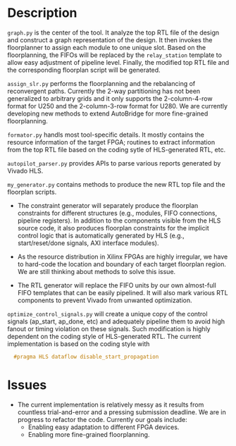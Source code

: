 # Description

`graph.py` is the center of the tool. It analyze the top RTL file of the design and construct a graph representation of the design. It then invokes the floorplanner to assign each module to one unique slot. Based on the floorplanning, the FIFOs will be replaced by the `relay_station` template to allow easy adjustment of pipeline level. Finally, the modified top RTL file and the corresponding floorplan script will be generated.

`assign_slr.py` performs the floorplanning and the rebalancing of reconvergent paths. Currently the 2-way partitioning has not been generalized to arbitrary grids and it only supports the 2-column-4-row format for U250 and the 2-column-3-row format for U280. We are currently developing new methods to extend AutoBridge for more fine-grained floorplanning.


`formator.py` handls most tool-specific details. It mostly contains the resource information of the target FPGA; routines to extract information from the top RTL file based on the coding sytle of HLS-generated RTL, etc.

`autopilot_parser.py` provides APIs to parse various reports generated by Vivado HLS.

`my_generator.py` contains methods to produce the new RTL top file and the floorplan scripts. 

- The constraint generator will separately produce the floorplan constraints for different structures (e.g., modules, FIFO connections, pipeline registers). In addition to the components visible from the HLS source code, it also produces floorplan constraints for the implicit control logic that is automatically generated by HLS (e.g., start/reset/done signals, AXI interface modules).

- As the resource distribution in Xilinx FPGAs are highly irregular, we have to hard-code the location and boundary of each target floorplan region. We are still thinking about methods to solve this issue.

- The RTL generator will replace the FIFO units by our own almost-full FIFO templates that can be easily pipelined. It will also mark various RTL components to prevent Vivado from unwanted optimization. 


`optimize_control_signals.py` will create a unique copy of the control signals (ap_start, ap_done, etc) and adequately pipeline them to avoid high fanout or timing violation on these signals. Such modification is highly dependent on the coding style of HLS-generated RTL. The current implementation is based on the coding style with 
```c++
  #pragma HLS dataflow disable_start_propagation
```



# Issues

- The current implementation is relatively messy as it results from countless trial-and-error and a pressing submission deadline. We are in progress to refactor the code. Currently our goals include: 
  * Enabling easy adaptation to different FPGA devices.
  * Enabling more fine-grained floorplanning.
 